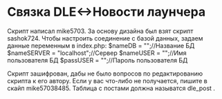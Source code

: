 Связка DLE<->Новости лаунчера
=============

Скрипт написал mike5703.
За основу дизайна был взят скрипт sashok724.
Чтобы настроить соединение с базой данных, задаем данные переменным в
index.php:
$nameDB = "";//Название БД
$nameSERVER = "localhost";//Сервер
$nameUSER = "";//Имя пользователя БД
$passUSER = "";//Пароль пользователя БД

Скрипт зашифрован, дабы не было вопросов по редактированию скрипта к его автору.
Если у вас что-либо не получается, пишите в скайп mike57038485.
Таблица с постами должна называтся dle_post .